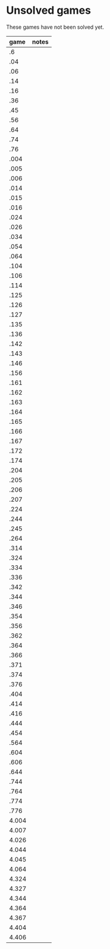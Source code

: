 # Unsolved games

These games have not been solved yet.

game  | notes
:---  | -----
.6    |
.04   |
.06   |
.14   |
.16   |
.36   |
.45   |
.56   |
.64   |
.74   |
.76   |
.004  |
.005  |
.006  |
.014  |
.015  |
.016  |
.024  |
.026  |
.034  |
.054  |
.064  |
.104  |
.106  |
.114  |
.125  |
.126  |
.127  |
.135  |
.136  |
.142  |
.143  |
.146  |
.156  |
.161  |
.162  |
.163  |
.164  |
.165  |
.166  |
.167  |
.172  |
.174  |
.204  |
.205  |
.206  |
.207  |
.224  |
.244  |
.245  |
.264  |
.314  |
.324  |
.334  |
.336  |
.342  |
.344  |
.346  |
.354  |
.356  |
.362  |
.364  |
.366  |
.371  |
.374  |
.376  |
.404  |
.414  |
.416  |
.444  |
.454  |
.564  |
.604  |
.606  |
.644  |
.744  |
.764  |
.774  |
.776  |
4.004 |
4.007 |
4.026 |
4.044 |
4.045 |
4.064 |
4.324 |
4.327 |
4.344 |
4.364 |
4.367 |
4.404 |
4.406 |

